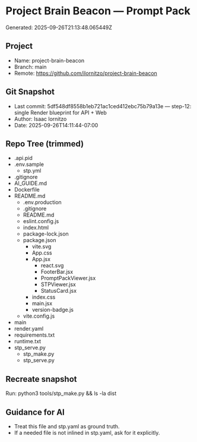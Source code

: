 # Project Brain Beacon — Prompt Pack
Generated: 2025-09-26T21:13:48.065449Z

## Project
- Name: project-brain-beacon
- Branch: main
- Remote: https://github.com/ilornitzo/project-brain-beacon

## Git Snapshot
- Last commit: 5df548df8558b1eb721ac1ced412ebc75b79a13e — step-12: single Render blueprint for API + Web
- Author: Isaac lornitzo
- Date: 2025-09-26T14:11:44-07:00

## Repo Tree (trimmed)
- .api.pid
- .env.sample
    - stp.yml
- .gitignore
- AI_GUIDE.md
- Dockerfile
- README.md
  - .env.production
  - .gitignore
  - README.md
  - eslint.config.js
  - index.html
  - package-lock.json
  - package.json
    - vite.svg
    - App.css
    - App.jsx
      - react.svg
      - FooterBar.jsx
      - PromptPackViewer.jsx
      - STPViewer.jsx
      - StatusCard.jsx
    - index.css
    - main.jsx
    - version-badge.js
  - vite.config.js
- main
- render.yaml
- requirements.txt
- runtime.txt
- stp_serve.py
  - stp_make.py
  - stp_serve.py

## Recreate snapshot
Run: python3 tools/stp_make.py  &&  ls -la dist

## Guidance for AI
- Treat this file and stp.yaml as ground truth.
- If a needed file is not inlined in stp.yaml, ask for it explicitly.
